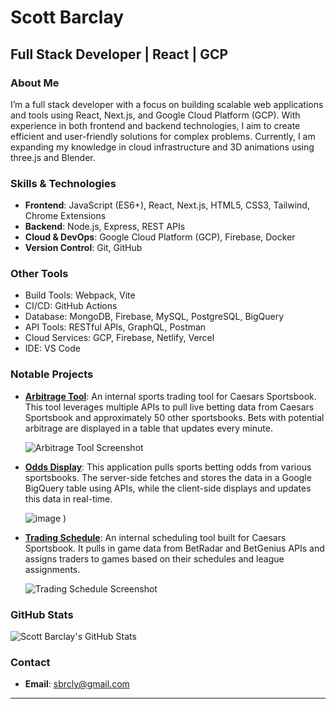# Scott Barclay

## Full Stack Developer | React | GCP

### About Me
I’m a full stack developer with a focus on building scalable web applications and tools using React, Next.js, and Google Cloud Platform (GCP). With experience in both frontend and backend technologies, I aim to create efficient and user-friendly solutions for complex problems. Currently, I am expanding my knowledge in cloud infrastructure and 3D animations using three.js and Blender.

### Skills & Technologies
- **Frontend**: JavaScript (ES6+), React, Next.js, HTML5, CSS3, Tailwind, Chrome Extensions
- **Backend**: Node.js, Express, REST APIs
- **Cloud & DevOps**: Google Cloud Platform (GCP), Firebase, Docker
- **Version Control**: Git, GitHub
### Other Tools
- Build Tools: Webpack, Vite
- CI/CD: GitHub Actions
- Database: MongoDB, Firebase, MySQL, PostgreSQL, BigQuery
- API Tools: RESTful APIs, GraphQL, Postman
- Cloud Services: GCP, Firebase, Netlify, Vercel
- IDE: VS Code

### Notable Projects
- **[Arbitrage Tool](https://github.com/sbrcly/Arbitrage-Public)**: An internal sports trading tool for Caesars Sportsbook. This tool leverages multiple APIs to pull live betting data from Caesars Sportsbook and approximately 50 other sportsbooks. Bets with potential arbitrage are displayed in a table that updates every minute.
  
  ![Arbitrage Tool Screenshot](https://user-images.githubusercontent.com/93163082/169880288-3cb09e61-2a11-4940-8607-8a3625321c0f.png)

- **[Odds Display](https://github.com/sbrcly/Odds-Display-Public)**: This application pulls sports betting odds from various sportsbooks. The server-side fetches and stores the data in a Google BigQuery table using APIs, while the client-side displays and updates this data in real-time.
  
  ![image](https://github.com/user-attachments/assets/0ab90e20-eaa5-4dd0-b608-a0420baeacac)
)

- **[Trading Schedule](https://github.com/sbrcly/Trading-Schedule-Public)**: An internal scheduling tool built for Caesars Sportsbook. It pulls in game data from BetRadar and BetGenius APIs and assigns traders to games based on their schedules and league assignments.
  
  ![Trading Schedule Screenshot]([https://your-image-link.com](https://user-images.githubusercontent.com/93163082/169713029-5ebd3564-bc1a-432f-801f-53b1d80c54ee.png))

### GitHub Stats
![Scott Barclay's GitHub Stats](https://github-readme-stats.vercel.app/api?username=scottbarclay&show_icons=true&theme=default)

### Contact
- **Email**: [sbrcly@gmail.com](mailto:sbrcly@gmail.com)

---


